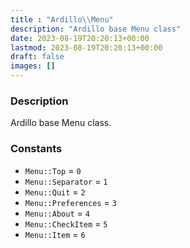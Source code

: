 ```yaml
---
title : "Ardillo\\Menu"
description: "Ardillo base Menu class"
date: 2023-08-19T20:20:13+00:00
lastmod: 2023-08-19T20:20:13+00:00
draft: false
images: []
---
```

### Description

Ardillo base Menu class.

### Constants

 * `Menu::Top` = `0`
 * `Menu::Separator` = `1`
 * `Menu::Quit` = `2`
 * `Menu::Preferences` = `3`
 * `Menu::About` = `4`
 * `Menu::CheckItem` = `5`
 * `Menu::Item` = `6`
